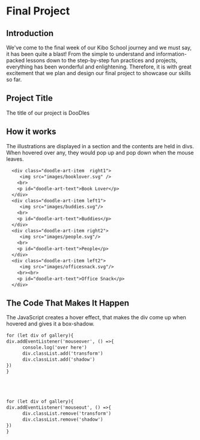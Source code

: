# Final Project 

## Introduction
We've come to the final week of our Kibo School journey and we must say, it has been quite a blast! From the simple to understand and information-packed lessons down to the step-by-step fun practices and projects, everything has been wonderful and enlightening. 
Therefore, it is with great excitement that we plan and design our final project to showcase our skills so far. 

## Project Title
 The title of our project is DooDles

 ## How it works
 The illustrations are displayed in a section and the contents are held in divs. When hovered over any, they would pop up and pop down when the mouse leaves.

  <section class="doodle-art-main" id="gallery">
    
      <div class="doodle-art-item  right1">
         <img src="images/booklover.svg" />
        <br>
        <p id="doodle-art-text">Book Lover</p>
      </div>
      <div class="doodle-art-item left1">
         <img src="images/buddies.svg"/>
        <br>
        <p id="doodle-art-text">Buddies</p>
      </div>
      <div class="doodle-art-item right2">
         <img src="images/people.svg"/>
        <br>
        <p id="doodle-art-text">People</p>
      </div>
      <div class="doodle-art-item left2">
         <img src="images/officesnack.svg"/>
        <br><br>
        <p id="doodle-art-text">Office Snack</p>
      </div>
      
  </section>


## The Code That Makes It Happen
  The JavaScript creates a hover effect, that makes the div come up when hovered and gives it a box-shadow.

    for (let div of gallery){
    div.addEventListener('mouseover', () =>{
          console.log('over here')
          div.classList.add('transform')
          div.classList.add('shadow')  
    })
    }




    for (let div of gallery){
    div.addEventListener('mouseout', () =>{
          div.classList.remove('transform')
          div.classList.remove('shadow')
    })
    }
